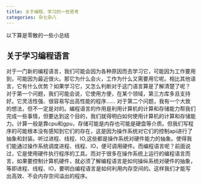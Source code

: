 ```yaml
---
title: 关于编程、学习的一些思考
categories: 杂七杂八
---
```

以下算是零散的一些小总结

## 关于学习编程语言
对于一门新的编程语言，我们可能会因为各种原因而去学习它，可能因为工作要用到，可能因为最近很火。那它为什么会火，工作为什么又需要用它呢。相比其他语言，它有什么优势？如果学习它，又怎么判断对于这门语言算是了解清楚了呢？
    对于第一个问题，我们可能会说，它使用方便，在某个领域，第三方库多且支持好。它灵活性强、很容易写出高性能的程序……
    对于第二个问题，我有一个大致的想法，但不一定是对的。编程语言的作用是利用计算机的计算和存储能力帮我们完成一些事情，但要达到这个目的，我们就得明白如何使用计算机的计算和存储能力。计算一般是靠cpu和gpu，存储可能是内存也可能是硬盘等介质。但我们写程序的可能根本没有感知到它们的存在，这是因为操作系统对它们的控制api进行了抽象和封装。听过进程、线程、IO,这些都是操作系统对硬件能力的抽象。使得我们能通过操作系统调度进程、线程、IO，便可调用硬件。而编程语言呢？前面说过，它是使用硬件执行程序的工具。而对于很多在操作系统上运行的编程语言而言，如果要控制计算机硬件，就必须了解编程语言是如何操纵系统对硬件的抽象，等即进程、线程、IO，要明白编程语言是如何利用内存空间的。这样我们才能写出高效、不会内存空间溢出的程序。
